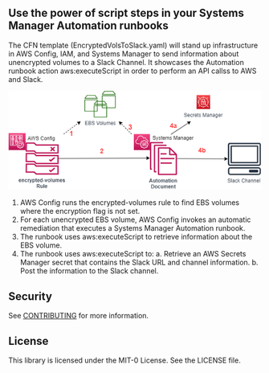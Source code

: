 ## Use the power of script steps in your Systems Manager Automation runbooks
The CFN template (EncryptedVolsToSlack.yaml) will stand up infrastructure in AWS Config, IAM, and Systems Manager to send information about unencrypted volumes to a Slack Channel. It showcases the Automation runbook action aws:executeScript in order to perform an API callss to AWS and Slack. 

![Architecture Diagram](https://github.com/aws-samples/aws-systems-manager-executescript-slack/blob/main/ssm-executescriptdiagram.png)
1.	AWS Config runs the encrypted-volumes rule to find EBS volumes where the encryption flag is not set.
2.	For each unencrypted EBS volume, AWS Config invokes an automatic remediation that executes a Systems Manager Automation runbook.
3.	The runbook uses aws:executeScript to retrieve information about the EBS volume.
4.	The runbook uses aws:executeScript to:
  a.	Retrieve an AWS Secrets Manager secret that contains the Slack URL and channel information.
  b.	Post the information to the Slack channel.


## Security

See [CONTRIBUTING](CONTRIBUTING.md#security-issue-notifications) for more information.

## License

This library is licensed under the MIT-0 License. See the LICENSE file.

